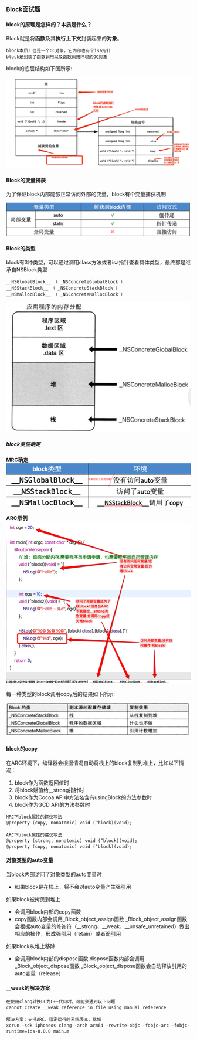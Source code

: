 ### Block面试题

#### block的原理是怎样的？本质是什么？
Block就是将**函数**及其**执行上下文**封装起来的**对象**。

```
block本质上也是一个OC对象，它内部也有个isa指针
block是封装了函数调用以及函数调用环境的OC对象
```
block的底层结构如下图所示:

 ![](./img/Snip20181120_32.png)
 
#### Block的变量捕获
 为了保证block内部能够正常访问外部的变量，block有个变量捕获机制
 
 ![](./img/Snip20190323_18.png)
 
 
#### Block的类型
block有3种类型，可以通过调用class方法或者isa指针查看具体类型，最终都是继承自NSBlock类型

```
__NSGlobalBlock__ （ _NSConcreteGlobalBlock ）
__NSStackBlock__ （ _NSConcreteStackBlock ）
__NSMallocBlock__ （ _NSConcreteMallocBlock ）
```

![](./img/block_type.png)

##### block类型确定
**MRC确定**
![](./img/Snip20190323_19.png)


**ARC示例**
![](./img/Snip20190509_1.png)



每一种类型的block调用copy后的结果如下所示:

![](./img/block_copy.png)

#### block的copy

在ARC环境下，编译器会根据情况自动将栈上的block复制到堆上，比如以下情况：

1. block作为函数返回值时
2. 将block赋值给__strong指针时
3. block作为Cocoa API中方法名含有usingBlock的方法参数时
4. block作为GCD API的方法参数时




```
MRC下block属性的建议写法
@property (copy, nonatomic) void (^block)(void);

ARC下block属性的建议写法
@property (strong, nonatomic) void (^block)(void);
@property (copy, nonatomic) void (^block)(void);
```

#### 对象类型的auto变量

当block内部访问了对象类型的auto变量时
* 如果block是在栈上，将不会对auto变量产生强引用

如果block被拷贝到堆上
* 会调用block内部的copy函数
* copy函数内部会调用_Block_object_assign函数
_Block_object_assign函数会根据auto变量的修饰符（__strong、__weak、__unsafe_unretained）做出相应的操作，形成强引用（retain）或者弱引用

如果block从堆上移除

* 会调用block内部的dispose函数
dispose函数内部会调用_Block_object_dispose函数
_Block_object_dispose函数会自动释放引用的auto变量（release）



#### __weak的解决方案

```
在使用clang转换OC为C++代码时，可能会遇到以下问题
cannot create __weak reference in file using manual reference

解决方案：支持ARC、指定运行时系统版本，比如
xcrun -sdk iphoneos clang -arch arm64 -rewrite-objc -fobjc-arc -fobjc-runtime=ios-8.0.0 main.m
```




 